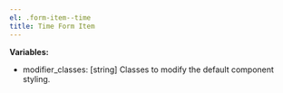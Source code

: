 ```yaml
---
el: .form-item--time
title: Time Form Item
---
```


__Variables:__
* modifier_classes: [string] Classes to modify the default component styling.
